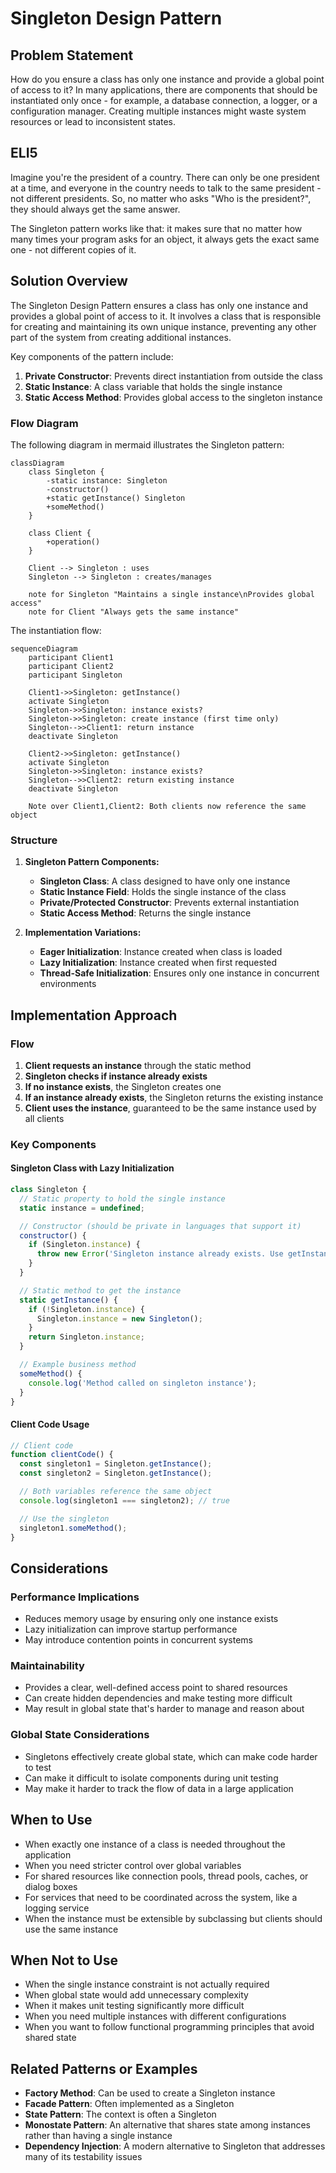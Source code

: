 # Singleton Design Pattern

## Problem Statement

How do you ensure a class has only one instance and provide a global point of access to it? In many applications, there are components that should be instantiated only once - for example, a database connection, a logger, or a configuration manager. Creating multiple instances might waste system resources or lead to inconsistent states.

## ELI5

Imagine you're the president of a country. There can only be one president at a time, and everyone in the country needs to talk to the same president - not different presidents. So, no matter who asks "Who is the president?", they should always get the same answer.

The Singleton pattern works like that: it makes sure that no matter how many times your program asks for an object, it always gets the exact same one - not different copies of it.

## Solution Overview

The Singleton Design Pattern ensures a class has only one instance and provides a global point of access to it. It involves a class that is responsible for creating and maintaining its own unique instance, preventing any other part of the system from creating additional instances.

Key components of the pattern include:

1. **Private Constructor**: Prevents direct instantiation from outside the class
2. **Static Instance**: A class variable that holds the single instance
3. **Static Access Method**: Provides global access to the singleton instance

### Flow Diagram

The following diagram in mermaid illustrates the Singleton pattern:

```mermaid
classDiagram
    class Singleton {
        -static instance: Singleton
        -constructor()
        +static getInstance() Singleton
        +someMethod()
    }

    class Client {
        +operation()
    }

    Client --> Singleton : uses
    Singleton --> Singleton : creates/manages

    note for Singleton "Maintains a single instance\nProvides global access"
    note for Client "Always gets the same instance"
```

The instantiation flow:

```mermaid
sequenceDiagram
    participant Client1
    participant Client2
    participant Singleton

    Client1->>Singleton: getInstance()
    activate Singleton
    Singleton->>Singleton: instance exists?
    Singleton->>Singleton: create instance (first time only)
    Singleton-->>Client1: return instance
    deactivate Singleton

    Client2->>Singleton: getInstance()
    activate Singleton
    Singleton->>Singleton: instance exists?
    Singleton-->>Client2: return existing instance
    deactivate Singleton

    Note over Client1,Client2: Both clients now reference the same object
```

### Structure

1. **Singleton Pattern Components:**

   - **Singleton Class**: A class designed to have only one instance
   - **Static Instance Field**: Holds the single instance of the class
   - **Private/Protected Constructor**: Prevents external instantiation
   - **Static Access Method**: Returns the single instance

2. **Implementation Variations:**
   - **Eager Initialization**: Instance created when class is loaded
   - **Lazy Initialization**: Instance created when first requested
   - **Thread-Safe Initialization**: Ensures only one instance in concurrent environments

## Implementation Approach

### Flow

1. **Client requests an instance** through the static method
2. **Singleton checks if instance already exists**
3. **If no instance exists**, the Singleton creates one
4. **If an instance already exists**, the Singleton returns the existing instance
5. **Client uses the instance**, guaranteed to be the same instance used by all clients

### Key Components

#### Singleton Class with Lazy Initialization

```javascript
class Singleton {
  // Static property to hold the single instance
  static instance = undefined;

  // Constructor (should be private in languages that support it)
  constructor() {
    if (Singleton.instance) {
      throw new Error('Singleton instance already exists. Use getInstance() instead.');
    }
  }

  // Static method to get the instance
  static getInstance() {
    if (!Singleton.instance) {
      Singleton.instance = new Singleton();
    }
    return Singleton.instance;
  }

  // Example business method
  someMethod() {
    console.log('Method called on singleton instance');
  }
}
```

#### Client Code Usage

```javascript
// Client code
function clientCode() {
  const singleton1 = Singleton.getInstance();
  const singleton2 = Singleton.getInstance();

  // Both variables reference the same object
  console.log(singleton1 === singleton2); // true

  // Use the singleton
  singleton1.someMethod();
}
```

## Considerations

### Performance Implications

- Reduces memory usage by ensuring only one instance exists
- Lazy initialization can improve startup performance
- May introduce contention points in concurrent systems

### Maintainability

- Provides a clear, well-defined access point to shared resources
- Can create hidden dependencies and make testing more difficult
- May result in global state that's harder to manage and reason about

### Global State Considerations

- Singletons effectively create global state, which can make code harder to test
- Can make it difficult to isolate components during unit testing
- May make it harder to track the flow of data in a large application

## When to Use

- When exactly one instance of a class is needed throughout the application
- When you need stricter control over global variables
- For shared resources like connection pools, thread pools, caches, or dialog boxes
- For services that need to be coordinated across the system, like a logging service
- When the instance must be extensible by subclassing but clients should use the same instance

## When Not to Use

- When the single instance constraint is not actually required
- When global state would add unnecessary complexity
- When it makes unit testing significantly more difficult
- When you need multiple instances with different configurations
- When you want to follow functional programming principles that avoid shared state

## Related Patterns or Examples

- **Factory Method**: Can be used to create a Singleton instance
- **Facade Pattern**: Often implemented as a Singleton
- **State Pattern**: The context is often a Singleton
- **Monostate Pattern**: An alternative that shares state among instances rather than having a single instance
- **Dependency Injection**: A modern alternative to Singleton that addresses many of its testability issues
